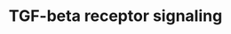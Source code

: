 ---
annotations:
- id: PW:0000329
  parent: signaling pathway
  type: Pathway Ontology
  value: transforming growth factor-beta superfamily mediated signaling pathway
authors:
- N.Gal
- MaintBot
- Thomas
- AlexanderPico
- MartijnVanIersel
- Samuel Sklar
- Khanspers
- IreneHemel
- Eweitz
citedin:
- link: PMC8868589
  title: Comprehensive Statistical and Bioinformatics Analysis in the Deciphering
    of Putative Mechanisms by Which Lipid-Associated GWAS Loci Contribute to Coronary
    Artery Disease (2022)
- link: PMC7686477
  title: Complex fibroblast response to glucocorticoids may underlie variability of
    clinical efficacy in the vocal folds (2020)
- link: PMC7249325
  title: Adverse outcome pathways as a tool for the design of testing strategies to
    support the safety assessment of emerging advanced materials at the nanoscale
    (2020)
- link: PMC7518701
  title: The DNA methylome of inflammatory bowel disease (IBD) reflects intrinsic
    and extrinsic factors in intestinal mucosal cells (2020)
- link: PMC5085087
  title: Long Term Culture of the A549 Cancer Cell Line Promotes Multilamellar Body
    Formation and Differentiation towards an Alveolar Type II Pneumocyte Phenotype
    (2016)
communities:
- CPTAC
description: 'The Transforming growth factor beta (TGFβ) signaling pathway is involved
  in many cellular processes in both the adult organism and the developing embryo
  including cell growth, cell differentiation, apoptosis, cellular homeostasis and
  other cellular functions. In spite of the wide range of cellular processes that
  the TGFβ signaling pathway regulates, the process is relatively simple. TGFβ superfamily
  ligands bind to a type II receptor, which recruits and phosphorylates a type I receptor.
  The type I receptor then phosphorylates receptor-regulated SMADs (R-SMADs) which
  can now bind the coSMAD SMAD4. R-SMAD/coSMAD complexes accumulate in the nucleus
  where they act as transcription factors and participate in the regulation of target
  gene expression. (source: [http://en.wikipedia.org/wiki/TGF_beta_signaling_pathway
  WikiPedia]).   Proteins on this pathway have targeted assays available via the [https://assays.cancer.gov/available_assays?wp_id=WP560
  CPTAC Assay Portal]'
last-edited: 2021-05-22
ndex: 1ae81cdf-8b61-11eb-9e72-0ac135e8bacf
organisms:
- Homo sapiens
redirect_from:
- /index.php/Pathway:WP560
- /instance/WP560
- /instance/WP560_r117838
revision: r117838
schema-jsonld:
- '@context': https://schema.org/
  '@id': https://wikipathways.github.io/pathways/WP560.html
  '@type': Dataset
  creator:
    '@type': Organization
    name: WikiPathways
  description: 'The Transforming growth factor beta (TGFβ) signaling pathway is involved
    in many cellular processes in both the adult organism and the developing embryo
    including cell growth, cell differentiation, apoptosis, cellular homeostasis and
    other cellular functions. In spite of the wide range of cellular processes that
    the TGFβ signaling pathway regulates, the process is relatively simple. TGFβ superfamily
    ligands bind to a type II receptor, which recruits and phosphorylates a type I
    receptor. The type I receptor then phosphorylates receptor-regulated SMADs (R-SMADs)
    which can now bind the coSMAD SMAD4. R-SMAD/coSMAD complexes accumulate in the
    nucleus where they act as transcription factors and participate in the regulation
    of target gene expression. (source: [http://en.wikipedia.org/wiki/TGF_beta_signaling_pathway
    WikiPedia]).   Proteins on this pathway have targeted assays available via the
    [https://assays.cancer.gov/available_assays?wp_id=WP560 CPTAC Assay Portal]'
  keywords:
  - BAMBI
  - BMP4
  - CREBBP
  - CTNNB1
  - EGF
  - ENG
  - EP300
  - FKBP1A
  - FOS
  - FOXH1
  - FST
  - HRAS
  - IFNG
  - INHBA
  - ITGB6
  - JAK1
  - JUN
  - LEF1
  - LEFTY1
  - LEFTY2
  - LIF
  - LTBP1
  - MAPK3
  - MAPK9
  - MIR302A
  - NFKB1
  - NOG
  - RUNX2
  - RUNX3
  - SERPINE1
  - SKI
  - SKIL
  - SMAD1
  - SMAD2
  - SMAD3
  - SMAD4
  - SMAD5
  - SMAD6
  - SMAD7
  - SMAD9
  - SPP1
  - STAT1
  - STAT3
  - TFE3
  - TGFB1
  - TGFBR1
  - TGFBR2
  - TGFBR3
  - TGIF
  - THBS1
  - TNF
  - WNT1
  - ZFHX1B
  - ZFYVE9
  - ZNF423
  license: CC0
  name: TGF-beta receptor signaling
seo: CreativeWork
title: TGF-beta receptor signaling
wpid: WP560
---